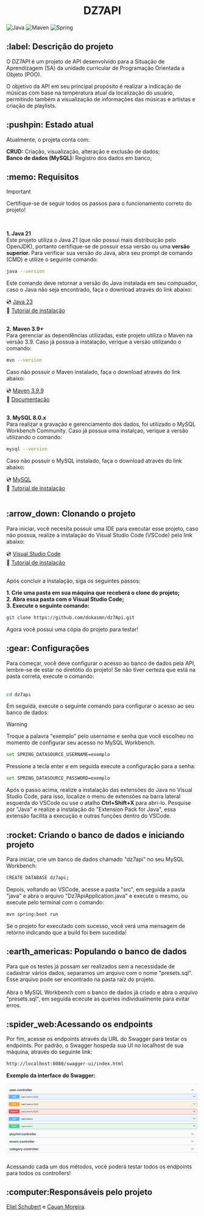 <h1 align="center"> DZ7API </h1>

![Java](https://img.shields.io/badge/java-21%2B-orange)
![Maven](https://img.shields.io/badge/maven-3.9%2B-blue)
![Spring](https://img.shields.io/badge/spring--boot-3.3.4-brightgreen)

<h2>:label: Descrição do projeto</h2>

O DZ7API é um projeto de API desenvolvido para a Situação de Aprendizagem (SA) da unidade curricular de Programação Orientada a Objeto (POO).

O objetivo da API em seu principal propósito é realizar a indicação de músicas com base na temperatura atual da localização do usuário, permitindo também a visualização de informações das músicas e artistas e criação de playlists.

<h2>:pushpin: Estado atual</h2>

Atualmente, o projeta conta com:

**CRUD:** Criação, visualização, alteração e exclusão de dados;<br>
**Banco de dados (MySQL):** Registro dos dados em banco; 

<h2>:memo: Requisitos</h2>

> [!IMPORTANT]
> Certifique-se de seguir todos os passos para o funcionamento correto do projeto!
<br>

**1. Java 21** <br>
Este projeto utiliza o Java 21 (que não possui mais distribuição pelo OpenJDK), portanto certifique-se de possuir essa versão ou uma **versão superior.**
Para verificar sua versão do Java, abra seu prompt de comando (CMD) e utilize o seguinte comando:

```bash
java --version
```

Este comando deve retornar a versão do Java instalada em seu compuador, caso o Java não seja encontrado, faça o download através do link abaixo:

:cd: [Java 23](https://jdk.java.net/23/) <br>
:memo: [Tutorial de instalação](https://www.devmedia.com.br/instalacao-e-configuracao-do-pacote-java-jdk/23749)<br><br>

**2. Maven 3.9+**<br>
Para gerenciar as dependências utilizadas, este projeto utiliza o Maven na versão 3.9. Caso já possua a instalação, verique a versão utilizando o comando:

```bash
mvn --version
```

Caso não possuir o Maven instalado, faça o download através do link abaixo:

:cd: [Maven 3.9.9](https://maven.apache.org/download.cgi) <br>
:memo: [Documentação](https://maven.apache.org/install.html)<br><br>

**3. MySQL 8.0.x**<br>
Para realizar a gravação e gerenciamento dos dados, foi utilizado o MySQL Workbench Community. Caso já possua uma instalçao, verique a versão utilizando o comando:

```bash
mysql --version
```

Caso não possuir o MySQL instalado, faça o download através do link abaixo:

:cd: [MySQL](https://www.mysql.com/downloads/)<br>
:memo: [Tutorial de instalação](https://www.alura.com.br/artigos/mysql-do-download-e-instalacao-ate-sua-primeira-tabela)<br><br>

<h2>:arrow_down: Clonando o projeto</h2>

Para iniciar, você necesita possuir uma IDE para executar esse projeto, caso não possua, realize a instalação do Visual Studio Code (VSCode) pelo link abaixo:

:cd: [Visual Studio Code](https://code.visualstudio.com/Download)<br>
:memo: [Tutorial de instalação](https://www.devmedia.com.br/guia-completo-do-visual-studio-code/43827)<br><br>

Após concluir a instalação, siga os seguintes passos:

**1. Crie uma pasta em sua máquina que receberá o clone do projeto;**<br>
**2. Abra essa pasta com o Visual Studio Code;**<br>
**3. Execute o seguinte comando:**<br>

```bash
git clone https://github.com/dokasmn/dz7Api.git
```

Agora você possui uma cópia do projeto para testar! <br>

<h2>:gear: Configurações</h2>
Para começar, você deve configurar o acesso ao banco de dados pela API, lembre-se de estar no diretótio do projeto! Se não tiver certeza que está na pasta correta, execute o comando:
<br><br>

```bash
cd dz7api
```

Em seguida, execute o seguinte comando para configurar o acesso ao seu banco de dados:<BR>

>[!WARNING]
>Troque a palavra "exemplo" pelo username e senha que você escolheu no momento de configurar seu acesso no MySQL Workbench.

```bash
set SPRING_DATASOURCE_USERNAME=exemplo
```

Pressione a tecla enter e em seguida execute a configuração para a senha:

```bash
set SPRING_DATASOURCE_PASSWORD=exemplo
```

Após o passo acima, realize a instalação das extensões do Java no Visual Studio Code, para isso, localize o menu de extensões na barra lateral esquerda do VSCode ou use o atalho **Ctrl+Shift+X** para abri-lo.
Pesquise por "Java" e realize a instalação do "Extension Pack for Java", essa extensão facilita a execução e outras funções dentro do VSCode.

<h2>:rocket: Criando o banco de dados e iniciando projeto </h2>

Para iniciar, crie um banco de dados chamado "dz7api" no seu MySQL Workbench:

```bash
CREATE DATABASE dz7api;
```

Depois, voltando ao VSCode, acesse a pasta "src", em seguida a pasta "java" e abra o arquivo "Dz7ApiApplication.java" e execute o mesmo, ou execute pelo terminal com o comando:

```bash
mvn spring:boot run
```

Se o projeto for executado com sucesso, você verá uma mensagem de retorno indicando que a build foi bem sucedida!

<h2>:earth_americas: Populando o banco de dados</h2>

Para que os testes já possam ser realizados sem a necessidade de cadastrar vários dados, separamos um arquivo com o nome "presets.sql". Esse arquivo pode ser encontrado na pasta raíz do projeto.<br><br>
Abra o MySQL Workbench com o banco de dados já criado e abra o arquivo "presets.sql", em seguida ececute as queries individualmente para evitar erros.

<h2>:spider_web:Acessando os endpoints</h2>

Por fim, acesse os endpoints através da URL do Swagger para testar os endpoints. Por padrão, o Swagger hospeda sua UI no localhost de sua máquina, através do seguinte link:

```bash
http://localhost:8080/swagger-ui/index.html
```

**Exemplo da interface do Swagger:**

![Swagger](img/swagger.png)<br>

Acessando cada um dos métodos, você poderá testar todos os endpoints para todos os controllers! <br>

<h2>:computer:Responsáveis pelo projeto</h2>

[Eliel Schubert](https://github.com/elielschubert/) e [Cauan Moreira](https://github.com/dokasmn/).















